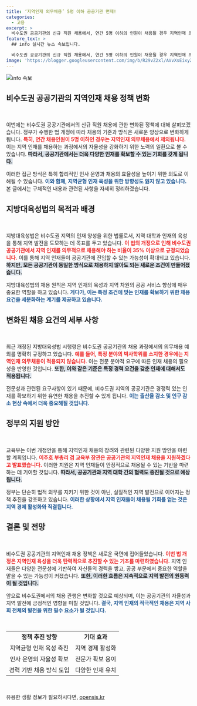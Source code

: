 ```yaml
---
title: ‘지역인재 의무채용’ 5명 이하 공공기관 면제!
categories:
  - 고용
excerpt: >
  비수도권 공공기관의 신규 직원 채용에서, 연간 5명 이하의 인원이 채용될 경우 지역인재 의무채용이 예외로 적용됩니다. 이번 법 개정은 지역인재 채용의 유연성을 높이고, 전문인력 확보를 지원합니다.
feature_text: >
  ## info 실시간 뉴스 속보입니다.

  비수도권 공공기관의 신규 직원 채용에서, 연간 5명 이하의 인원이 채용될 경우 지역인재 의무채용이 예외로 적용됩니다. 이번 법 개정은 지역인재 채용의 유연성을 높이고, 전문인력 확보를 지원합니다.
image: 'https://blogger.googleusercontent.com/img/b/R29vZ2xl/AVvXsEixyZcFfHzMRdzZMjFBmAUKJYCLCGyLL1o632UiGVXcaFdKo_bkvkuCioo0uUKlGfBVcT3P84aROyZIXSBEx3Aw5nCQ3pTgDom1WDC4m8eifvWiAmWEEVb4x6G_l8C0QH225ldMjyaFvpxGEBGNO37VmDTDMHGhJPq73UglMfDca1-0aw/s1600/blogspot.png'
---
```


<p><img src="https://blogger.googleusercontent.com/img/b/R29vZ2xl/AVvXsEixyZcFfHzMRdzZMjFBmAUKJYCLCGyLL1o632UiGVXcaFdKo_bkvkuCioo0uUKlGfBVcT3P84aROyZIXSBEx3Aw5nCQ3pTgDom1WDC4m8eifvWiAmWEEVb4x6G_l8C0QH225ldMjyaFvpxGEBGNO37VmDTDMHGhJPq73UglMfDca1-0aw/s1600/blogspot.png" alt="info 속보" /></p>

<h2 data-ke-size="size26">비수도권 공공기관의 지역인재 채용 정책 변화</h2>

<p data-ke-size="size16">&nbsp;</p>

<p>이번에는 비수도권 공공기관에서의 신규 직원 채용에 관한 변화된 정책에 대해 살펴보겠습니다. 정부가 수행한 법 개정에 따라 채용의 기준과 방식은 새로운 양상으로 변화하게 됩니다. <b><span style="color: #ee2323;">특히, 연간 채용인원이 5명 이하인 경우는 지역인재 의무채용에서 제외됩니다.</span></b> 이는 지역 인재를 채용하는 과정에서의 자율성을 강화하기 위한 노력의 일환으로 볼 수 있습니다. <b><span style="background-color: #21538527;">따라서, 공공기관에서는 더욱 다양한 인재를 확보할 수 있는 기회를 갖게 됩니다.</span></b></p>

<p>이러한 접근 방식은 특히 합리적인 인사 운영과 채용의 효율성을 높이기 위한 의도로 이해될 수 있습니다. <b><span style="color: #1a5490;">이와 함께, 지역균형 인재 육성을 위한 방향성도 잃지 않고 있습니다.</span></b> 본 글에서는 구체적인 내용과 관련된 사항을 자세히 정리하겠습니다.</p>

<h2 data-ke-size="size26">지방대육성법의 목적과 배경</h2>

<p data-ke-size="size16">&nbsp;</p>

<p>지방대육성법은 비수도권 지역의 인재 양성을 위한 법률로서, 지역 대학과 인재의 육성을 통해 지역 발전을 도모하는 데 목표를 두고 있습니다. <b><span style="color: #ee2323;">이 법의 개정으로 인해 비수도권 공공기관에서 지역 인재를 의무적으로 채용해야 하는 비율이 35% 이상으로 규정되었습니다.</span></b> 이를 통해 지역 인재들이 공공기관에 진입할 수 있는 가능성이 확대되고 있습니다. <b><span style="background-color: #21538527;">하지만, 모든 공공기관이 동일한 방식으로 채용하지 않아도 되는 새로운 조건이 만들어졌습니다.</span></b></p>

<p>지방대육성법의 채용 원칙은 지역 인재의 육성과 지역 차원의 공공 서비스 향상에 매우 중요한 역할을 하고 있습니다. <b><span style="color: #1a5490;">게다가, 이는 특정 조건에 맞는 인재를 확보하기 위한 채용 요건을 세분화하는 계기를 제공하고 있습니다.</span></b></p>

<h2 data-ke-size="size26">변화된 채용 요건의 세부 사항</h2>

<p data-ke-size="size16">&nbsp;</p>

<p>최근 개정된 지방대육성법 시행령은 비수도권 공공기관의 채용 과정에서의 의무채용 예외를 명확히 규정하고 있습니다. <b><span style="color: #ee2323;">예를 들어, 특정 분야의 박사학위를 소지한 경우에는 지역인재 의무채용이 적용되지 않습니다.</span></b> 이는 전문 분야적 요구에 따른 인재 채용의 필요성을 반영한 것입니다. <b><span style="background-color: #21538527;">또한, 이와 같은 기준은 특정 경력 요건을 갖춘 인재에 대해서도 적용됩니다.</span></b></p>

<p>전문성과 관련된 요구사항이 있기 때문에, 비수도권 지역의 공공기관은 경쟁력 있는 인재를 확보하기 위한 유연한 채용을 추진할 수 있게 됩니다. <b><span style="color: #1a5490;">이는 출산율 감소 및 인구 감소 현상 속에서 더욱 중요해질 것입니다.</span></b></p>

<h2 data-ke-size="size26">정부의 지원 방안</h2>

<p data-ke-size="size16">&nbsp;</p>

<p>교육부는 이번 개정안을 통해 지역인재 채용의 장려와 관련된 다양한 지원 방안을 마련할 계획입니다. <b><span style="color: #ee2323;">이주호 부총리 겸 교육부 장관은 공공기관의 지역인재 채용을 지원하겠다고 발표했습니다.</span></b> 이러한 지원은 지역 인재들이 안정적으로 채용될 수 있는 기반을 마련하는 데 기여할 것입니다. <b><span style="background-color: #21538527;">따라서, 공공기관과 지역 대학 간의 협력도 증진될 것으로 예상됩니다.</span></b></p>

<p>정부는 단순히 법적 의무를 지키기 위한 것이 아닌, 실질적인 지역 발전으로 이어지는 정책 추진을 강조하고 있습니다. <b><span style="color: #1a5490;">이러한 상황에서 지역 인재들이 채용될 기회를 얻는 것은 지역 경제 활성화와 직결됩니다.</span></b></p>

<h2 data-ke-size="size26">결론 및 전망</h2>

<p data-ke-size="size16">&nbsp;</p>

<p>비수도권 공공기관의 지역인재 채용 정책은 새로운 국면에 접어들었습니다. <b><span style="color: #ee2323;">이번 법 개정은 지역인재 육성을 더욱 탄력적으로 추진할 수 있는 기초를 마련하였습니다.</span></b> 지역 인재들은 다양한 전문성에 기반하여 자신들의 경력을 쌓고, 공공 부문에서 중요한 역할을 맡을 수 있는 가능성이 커졌습니다. <b><span style="background-color: #21538527;">또한, 이러한 흐름은 지속적으로 지역 발전의 원동력이 될 것입니다.</span></b> </p>

<p>앞으로 비수도권에서의 채용 관행은 변화할 것으로 예상되며, 이는 공공기관의 자율성과 지역 발전에 긍정적인 영향을 미칠 것입니다. <b><span style="color: #1a5490;">결국, 지역 인재의 적극적인 채용은 지역 사회 전체의 발전을 위한 필수 요소가 될 것입니다.</span></b></p>

<p data-ke-size="size16">&nbsp;</p>

<table>
    <tr>
        <td style="text-align: center; height: 17px;"><b>정책 추진 방향</b></td>
        <td style="text-align: center; height: 17px;"><b>기대 효과</b></td>
    </tr>
    <tr>
        <td style="text-align: center; height: 17px;">지역균형 인재 육성 촉진</td>
        <td style="text-align: center; height: 17px;">지역 경제 활성화</td>
    </tr>
    <tr>
        <td style="text-align: center; height: 17px;">인사 운영의 자율성 확보</td>
        <td style="text-align: center; height: 17px;">전문가 확보 용이</td>
    </tr>
    <tr>
        <td style="text-align: center; height: 17px;">경력 기반 채용 방식 도입</td>
        <td style="text-align: center; height: 17px;">다양한 인재 유치</td>
    </tr>
</table>

<p data-ke-size="size16">&nbsp;</p>
유용한 생활 정보가 필요하시다면, <a href="https://opensis.kr" rel="dofollow">opensis.kr</a>


